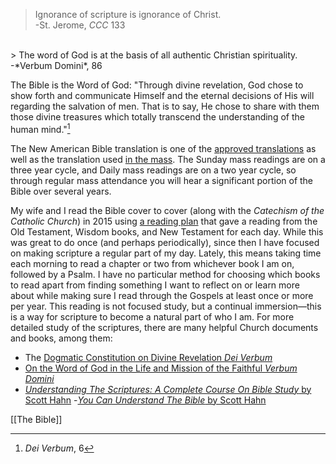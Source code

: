 > Ignorance of scripture is ignorance of Christ. <br> -St. Jerome, *CCC* 133
<br>
> The word of God is at the basis of all authentic Christian spirituality. <br> -*Verbum Domini*, 86

The Bible is the Word of God: "Through divine revelation, God chose to show forth and communicate Himself and the eternal decisions of His will regarding the salvation of men. That is to say, He chose to share with them those divine treasures which totally transcend the understanding of the human mind."[^dv6]

[^dv6]: *Dei Verbum*, 6

The New American Bible translation is one of the [approved translations](http://www.usccb.org/bible/approved-translations/) as well as the translation used [in the mass](http://www.usccb.org/bible/liturgy/index.cfm?refresh=1). The Sunday mass readings are on a three year cycle, and Daily mass readings are on a two year cycle, so through regular mass attendance you will hear a significant portion of the Bible over several years.

My wife and I read the Bible cover to cover (along with the *Catechism of the Catholic Church*) in 2015 using [a reading plan](https://stmattcc.org/documents/Read%20Bible%20&%20Catechism%20in%20a%20Year.pdf) that gave a reading from the Old Testament, Wisdom books, and New Testament for each day. While this was great to do once (and perhaps periodically), since then I have focused on making scripture a regular part of my day. Lately, this means taking time each morning to read a chapter or two from whichever book I am on, followed by a Psalm. I have no particular method for choosing which books to read apart from finding something I want to reflect on or learn more about while making sure I read through the Gospels at least once or more per year. This reading is not focused study, but a continual immersion—this is a way for scripture to become a natural part of who I am. For more detailed study of the scriptures, there are many helpful Church documents and books, among them:
- The [Dogmatic Constitution on Divine Revelation *Dei Verbum*](http://www.vatican.va/archive/hist_councils/ii_vatican_council/documents/vat-ii_const_19651118_dei-verbum_en.html)
- [On the Word of God in the Life and Mission of the Faithful *Verbum Domini*](http://w2.vatican.va/content/benedict-xvi/en/apost_exhortations/documents/hf_ben-xvi_exh_20100930_verbum-domini.html)
- [*Understanding The Scriptures: A Complete Course On Bible Study* by Scott Hahn](https://www.amazon.com/Understanding-Scriptures-Complete-Course-Didache/dp/1890177474/ref=sr_1_1?ie=UTF8&qid=1506369762&sr=8-1&keywords=understanding+scriptures+hahn)
-[*You Can Understand The Bible* by Scott Hahn](https://www.amazon.com/You-Can-Understand-Bible-Illuminating/dp/1586170457/ref=sr_1_1?ie=UTF8&qid=1506378360&sr=8-1&keywords=you+can+understand+the+bible)

[[The Bible]]